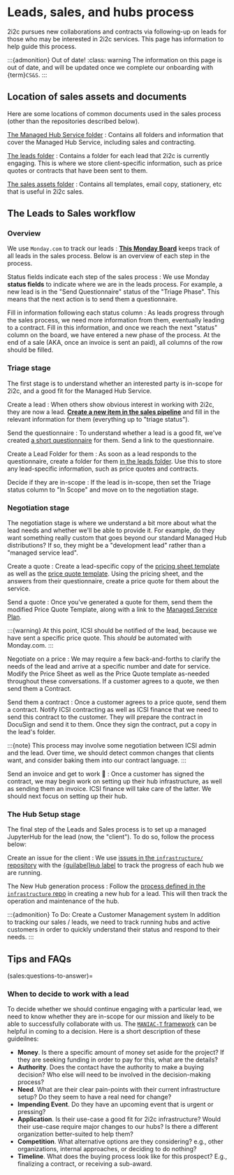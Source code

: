 # Leads, sales, and hubs process

2i2c pursues new collaborations and contracts via following-up on leads for those who may be interested in 2i2c services.
This page has information to help guide this process.

:::{admonition} Out of date!
:class: warning
The information on this page is out of date, and will be updated once we complete our onboarding with {term}`CS&S`.
:::

## Location of sales assets and documents

Here are some locations of common documents used in the sales process (other than the repositories described below).

[The Managed Hub Service folder](https://drive.google.com/drive/folders/1QuvUvwFxPAxw-bJ6_zjgwKXPurHC6UfW?usp=sharing)
: Contains all folders and information that cover the Managed Hub Service, including sales and contracting.

[The leads folder](https://drive.google.com/drive/folders/1msuG0xWPbawMwesD8LZxdMClP-GVpgT2?usp=sharing)
: Contains a folder for each lead that 2i2c is currently engaging. This is where we store client-specific information, such as price quotes or contracts that have been sent to them.

[The sales assets folder](https://drive.google.com/drive/folders/1aMZILBmFSTYBSB9EwyV5wRpcuprM06dJ?usp=sharing)
: Contains all templates, email copy, stationery, etc that is useful in 2i2c sales.

## The Leads to Sales workflow

### Overview

We use `Monday.com` to track our leads
: [**This Monday Board**](https://icsi-company.monday.com/boards/1140216585) keeps track of all leads in the sales process. Below is an overview of each step in the process.

Status fields indicate each step of the sales process
: We use Monday **status fields** to indicate where we are in the leads process. For example, a new lead is in the "Send Questionnaire" status of the "Triage Phase". This means that the next action is to send them a questionnaire.

Fill in information following each status column
: As leads progress through the sales process, we need more information from them, eventually leading to a contract. Fill in this information, and once we reach the next "status" column on the board, we have entered a new phase of the process. At the end of a sale (AKA, once an invoice is sent an paid), all columns of the row should be filled.

### Triage stage

The first stage is to understand whether an interested party is in-scope for 2i2c, and a good fit for the Managed Hub Service.

Create a lead
: When others show obvious interest in working with 2i2c, they are now a lead. [**Create a new item in the sales pipeline**](https://icsi-company.monday.com/boards/1140216585) and fill in the relevant information for them (everything up to "triage status").

Send the questionnaire
: To understand whether a lead is a good fit, we've created [a short questionnaire](https://forms.gle/VFzs364iNrJgKnKu9) for them. Send a link to the questionnaire.

Create a Lead Folder for them
: As soon as a lead responds to the questionnaire, create a folder for them [in the leads folder](https://drive.google.com/drive/folders/1msuG0xWPbawMwesD8LZxdMClP-GVpgT2?usp=sharing). Use this to store any lead-specific information, such as price quotes and contracts.

Decide if they are in-scope
: If the lead is in-scope, then set the Triage status column to "In Scope" and move on to the negotiation stage.

### Negotiation stage

The negotiation stage is where we understand a bit more about what the lead needs and whether we'll be able to provide it. For example, do they want something really custom that goes beyond our standard Managed Hub distributions? If so, they might be a "development lead" rather than a "managed service lead".

Create a quote
: Create a lead-specific copy of the [pricing sheet template](https://docs.google.com/spreadsheets/d/10Gxufgmiuhq2Up69a6NdQoRs0xgKOi1Jts66wwiqF50/edit#gid=832336436) as well as the [price quote template](https://docs.google.com/document/d/1wxIKBzx0pYYVHWK6hnyYIvGRWpifU9vSHUI3ExWN8DI/edit?usp=sharing). Using the pricing sheet, and the answers from their questionnaire, create a price quote for them about the service.

Send a quote
: Once you've generated a quote for them, send them the modified Price Quote Template, along with a link to the [Managed Service Plan](https://docs.google.com/document/d/1Ka7tgJe7HR8EmS_MMakrYztgfkJT_iFksPsWHdQBqhM/edit?usp=sharing).


  :::{warning}
  At this point, ICSI should be notified of the lead, because we have sent a specific price quote. This _should_ be automated with Monday.com.
  :::

Negotiate on a price
: We may require a few back-and-forths to clarify the needs of the lead and arrive at a specific number and date for service. Modify the Price Sheet as well as the Price Quote template as-needed throughout these conversations. If a customer agrees to a quote, we then send them a Contract.

Send them a contract
: Once a customer agrees to a price quote, send them a contract. Notify ICSI contracting as well as ICSI finance that we need to send this contract to the customer. They will prepare the contract in DocuSign and send it to them. Once they sign the contract, put a copy in the lead's folder.

  :::{note}
  This process may involve some negotiation between ICSI admin and the lead. Over time, we should detect common changes that clients want, and consider baking them into our contract language.
  :::

Send an invoice and get to work 🚀
: Once a customer has signed the contract, we may begin work on setting up their hub infrastructure, as well as sending them an invoice. ICSI finance will take care of the latter. We should next focus on setting up their hub.

### The Hub Setup stage

The final step of the Leads and Sales process is to set up a managed JupyterHub for the lead (now, the "client"). To do so, follow the process below:

Create an issue for the client
: We use [issues in the `infrastructure/` repository](https://github.com/2i2c-org/infrastructure/issues) with the [{guilabel}`Hub` label](https://github.com/2i2c-org/infrastructure/issues?q=is%3Aissue+is%3Aopen+sort%3Aupdated-desc+label%3AHub) to track the progress of each hub we are running.

The New Hub generation process
: Follow the [process defined in the `infrastructure` repo](https://infrastructure.2i2c.org) in creating a new hub for a lead. This will then track the operation and maintenance of the hub.

:::{admonition} To Do: Create a Customer Management system
In addition to tracking our sales / leads, we need to track running hubs and active customers in order to quickly understand their status and respond to their needs.
:::

## Tips and FAQs

(sales:questions-to-answer)=
### When to decide to work with a lead

To decide whether we should continue engaging with a particular lead, we need to know whether they are in-scope for our mission and likely to be able to successfully collaborate with us.
The [`MANIAC-T` framework](https://xxiibrands.com/sales/qualify-your-sales-leads-with-maniac-t/) can be helpful in coming to a decision. Here is a short description of these guideilnes:

* **Money**. Is there a specific amount of money set aside for the project? If they are seeking funding in order to pay for this, what are the details?
* **Authority**. Does the contact have the authority to make a buying decision? Who else will need to be involved in the decision-making process?
* **Need**. What are their clear pain-points with their current infrastructure setup? Do they seem to have a real need for change?
* **Impending Event**. Do they have an upcoming event that is urgent or pressing?
* **Application**. Is their use-case a good fit for 2i2c infrastructure? Would their use-case require major changes to our hubs? Is there a different organization better-suited to help them?
* **Competition**. What alternative options are they considering? e.g., other organizations, internal approaches, or deciding to do nothing?
* **Timeline**. What does the buying process look like for this prospect? E.g., finalizing a contract, or receiving a sub-award.
